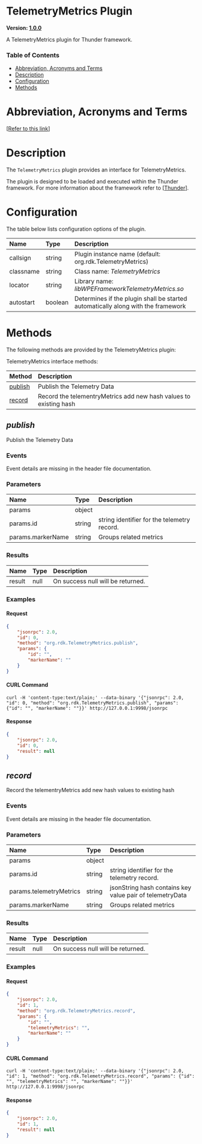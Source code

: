 <!-- Generated automatically, DO NOT EDIT! -->
<a id="TelemetryMetrics_Plugin"></a>
# TelemetryMetrics Plugin

**Version: [1.0.0](https://github.com/rdkcentral/entservices-apis/tree/main/apis/TelemetryMetrics)**

A TelemetryMetrics plugin for Thunder framework.

### Table of Contents

- [Abbreviation, Acronyms and Terms](#abbreviation-acronyms-and-terms)
- [Description](#Description)
- [Configuration](#Configuration)
- [Methods](#Methods)

<a id="abbreviation-acronyms-and-terms"></a>
# Abbreviation, Acronyms and Terms

[[Refer to this link](overview/aat.md)]

<a id="Description"></a>
# Description

The `TelemetryMetrics` plugin provides an interface for TelemetryMetrics.

The plugin is designed to be loaded and executed within the Thunder framework. For more information about the framework refer to [[Thunder](https://rdkcentral.github.io/Thunder/)].

<a id="Configuration"></a>
# Configuration

The table below lists configuration options of the plugin.

| Name | Type | Description |
| :-------- | :-------- | :-------- |
| callsign | string | Plugin instance name (default: org.rdk.TelemetryMetrics) |
| classname | string | Class name: *TelemetryMetrics* |
| locator | string | Library name: *libWPEFrameworkTelemetryMetrics.so* |
| autostart | boolean | Determines if the plugin shall be started automatically along with the framework |

<a id="Methods"></a>
# Methods

The following methods are provided by the TelemetryMetrics plugin:

TelemetryMetrics interface methods:

| Method | Description |
| :-------- | :-------- |
| [publish](#publish) | Publish the Telemetry Data |
| [record](#record) | Record the telementryMetrics add new hash values to existing hash |

<a id="publish"></a>
## *publish*

Publish the Telemetry Data

### Events
Event details are missing in the header file documentation.
### Parameters
| Name | Type | Description |
| :-------- | :-------- | :-------- |
| params | object |  |
| params.id | string | string identifier for the telemetry record. |
| params.markerName | string | Groups related metrics |
### Results
| Name | Type | Description |
| :-------- | :-------- | :-------- |
| result | null | On success null will be returned. |

### Examples


#### Request

```json
{
    "jsonrpc": 2.0,
    "id": 0,
    "method": "org.rdk.TelemetryMetrics.publish",
    "params": {
        "id": "",
        "markerName": ""
    }
}
```


#### CURL Command

```curl
curl -H 'content-type:text/plain;' --data-binary '{"jsonrpc": 2.0, "id": 0, "method": "org.rdk.TelemetryMetrics.publish", "params": {"id": "", "markerName": ""}}' http://127.0.0.1:9998/jsonrpc
```


#### Response

```json
{
    "jsonrpc": 2.0,
    "id": 0,
    "result": null
}
```

<a id="record"></a>
## *record*

Record the telementryMetrics add new hash values to existing hash

### Events
Event details are missing in the header file documentation.
### Parameters
| Name | Type | Description |
| :-------- | :-------- | :-------- |
| params | object |  |
| params.id | string | string identifier for the telemetry record. |
| params.telemetryMetrics | string | jsonString hash  contains key value pair of telemetryData |
| params.markerName | string | Groups related metrics |
### Results
| Name | Type | Description |
| :-------- | :-------- | :-------- |
| result | null | On success null will be returned. |

### Examples


#### Request

```json
{
    "jsonrpc": 2.0,
    "id": 1,
    "method": "org.rdk.TelemetryMetrics.record",
    "params": {
        "id": "",
        "telemetryMetrics": "",
        "markerName": ""
    }
}
```


#### CURL Command

```curl
curl -H 'content-type:text/plain;' --data-binary '{"jsonrpc": 2.0, "id": 1, "method": "org.rdk.TelemetryMetrics.record", "params": {"id": "", "telemetryMetrics": "", "markerName": ""}}' http://127.0.0.1:9998/jsonrpc
```


#### Response

```json
{
    "jsonrpc": 2.0,
    "id": 1,
    "result": null
}
```


